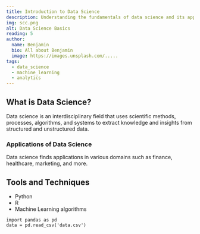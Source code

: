 ```yaml
---
title: Introduction to Data Science
description: Understanding the fundamentals of data science and its applications
img: scc.png
alt: Data Science Basics
reading: 5
author:
  name: Benjamin
  bio: All about Benjamin
  image: https://images.unsplash.com/.....
tags: 
  - data_science
  - machine_learning
  - analytics
---
```


## What is Data Science?

Data science is an interdisciplinary field that uses scientific methods, processes, algorithms, and systems to extract knowledge and insights from structured and unstructured data.

### Applications of Data Science

Data science finds applications in various domains such as finance, healthcare, marketing, and more.

## Tools and Techniques

- Python
- R
- Machine Learning algorithms

```python[data-science-basics.md]
import pandas as pd
data = pd.read_csv('data.csv')
```

<info-box>
  <template #info-box>
    Dive deeper into data science with hands-on projects and tutorials.
  </template>
</info-box>

